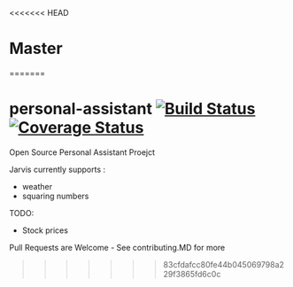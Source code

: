 <<<<<<< HEAD
# Master
=======
# personal-assistant [![Build Status](https://travis-ci.org/42cs/personal-assistant.svg)](https://travis-ci.org/42cs/personal-assistant) [![Coverage Status](https://coveralls.io/repos/42cs/personal-assistant/badge.svg?branch=master&service=github)](https://coveralls.io/github/42cs/personal-assistant?branch=master)


Open Source Personal Assistant Proejct 

Jarvis currently supports : 
  - weather 
  - squaring numbers
  
TODO:
  - Stock prices

Pull Requests are Welcome - See contributing.MD for more
  


>>>>>>> 83cfdafcc80fe44b045069798a229f3865fd6c0c
